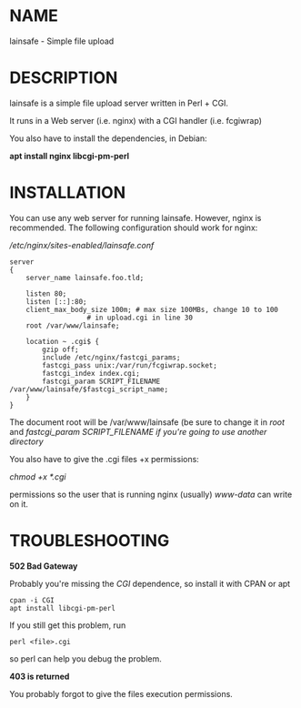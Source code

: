 NAME
====

lainsafe - Simple file upload

DESCRIPTION
===========

lainsafe is a simple file upload server written in Perl + CGI.

It runs in a Web server (i.e. nginx) with a CGI handler (i.e. fcgiwrap)

You also have to install the dependencies, in Debian:

**apt install nginx libcgi-pm-perl**

INSTALLATION
============

You can use any web server for running lainsafe. However, nginx is
recommended. The following configuration should work for nginx:

*/etc/nginx/sites-enabled/lainsafe.conf*

    server
    {
    	server_name lainsafe.foo.tld;

    	listen 80;
    	listen [::]:80;
    	client_max_body_size 100m; # max size 100MBs, change 10 to 100
    				   # in upload.cgi in line 30
    	root /var/www/lainsafe;

    	location ~ .cgi$ {
    		gzip off;
    		include /etc/nginx/fastcgi_params;
    		fastcgi_pass unix:/var/run/fcgiwrap.socket;
    		fastcgi_index index.cgi;
    		fastcgi_param SCRIPT_FILENAME /var/www/lainsafe/$fastcgi_script_name;
    	}
    }

The document root will be /var/www/lainsafe (be sure to change it in
*root* and *fastcgi\_param SCRIPT\_FILENAME if you\'re going to use
another directory*

You also have to give the .cgi files +x permissions:

*chmod +x \*.cgi*

permissions so the user that is running nginx (usually) *www-data* can
write on it.

TROUBLESHOOTING
===============

**502 Bad Gateway**

Probably you\'re missing the *CGI* dependence, so install it with CPAN
or apt

    cpan -i CGI
    apt install libcgi-pm-perl

If you still get this problem, run

    perl <file>.cgi

so perl can help you debug the problem.

**403 is returned**

You probably forgot to give the files execution permissions.
